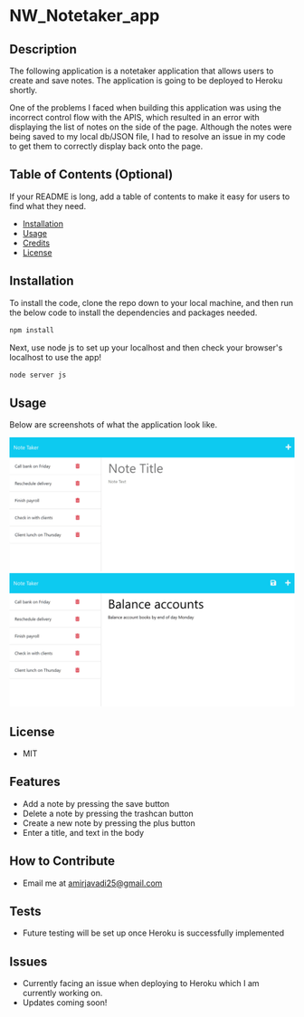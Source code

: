 # NW_Notetaker_app



## Description

The following application is a notetaker application that allows users to create and save notes. The application is going to be deployed to Heroku shortly. 

One of the problems I faced when building this application was using the incorrect control flow with the APIS, which resulted in an error with displaying the list of notes on the side of the page. Although the notes were being saved to my local db/JSON file, I had to resolve an issue in my code to get them to correctly display back onto the page.

<!-- Provide a short description explaining the what, why, and how of your project. Use the following questions as a guide:

- What was your motivation?
- Why did you build this project? (Note: the answer is not "Because it was a homework assignment.")
- What problem does it solve?
- What did you learn? -->

## Table of Contents (Optional)

If your README is long, add a table of contents to make it easy for users to find what they need.

- [Installation](#installation)
- [Usage](#usage)
- [Credits](#credits)
- [License](#license)

## Installation

To install the code, clone the repo down to your local machine, and then run the below code to install the dependencies and packages needed. 
```sh
npm install
```

Next, use node js to set up your localhost and then check your browser's localhost to use the app!

```sh
node server js
```

<!-- What are the steps required to install your project? Provide a step-by-step description of how to get the development environment running. -->

## Usage

Below are screenshots of what the application look like. 
<!-- 
Provide instructions and examples for use. Include screenshots as needed.

To add a screenshot, create an `assets/images` folder in your repository and upload your screenshot to it. Then, using the relative file path, add it to your README using the following syntax: -->

<!-- ![alt text](assets/images/screenshot.png) -->
![Picture of the app](Develop/public/assets/Images/11-express-homework-demo-01.png)
![2nd picture of the app](Develop/public/assets/Images/11-express-homework-demo-02.png)

<!-- ## Credits -->

<!-- List your collaborators, if any, with links to their GitHub profiles.

If you used any third-party assets that require attribution, list the creators with links to their primary web presence in this section.

If you followed tutorials, include links to those here as well. -->

## License
* MIT 
<!-- 
The last section of a high-quality README file is the license. This lets other developers know what they can and cannot do with your project. If you need help choosing a license, refer to [https://choosealicense.com/](https://choosealicense.com/). -->


<!-- 
🏆 The previous sections are the bare minimum, and your project will ultimately determine the content of this document. You might also want to consider adding the following sections. -->

<!-- ## Badges

![badmath](https://img.shields.io/github/languages/top/nielsenjared/badmath)

Badges aren't necessary, but they demonstrate street cred. Badges let other developers know that you know what you're doing. Check out the badges hosted by [shields.io](https://shields.io/). You may not understand what they all represent now, but you will in time. -->

## Features
* Add a note by pressing the save button
* Delete a note by pressing the trashcan button
* Create a new note by pressing the plus button
* Enter a title, and text in the body 
<!-- 
If your project has a lot of features, list them here. -->

## How to Contribute
* Email me at amirjavadi25@gmail.com
  

<!-- If you created an application or package and would like other developers to contribute to it, you can include guidelines for how to do so. The [Contributor Covenant](https://www.contributor-covenant.org/) is an industry standard, but you can always write your own if you'd prefer. -->

## Tests
* Future testing will be set up once Heroku is successfully implemented

## Issues
* Currently facing an issue when deploying to Heroku which I am currently working on. 
* Updates coming soon!
<!-- 
Go the extra mile and write tests for your application. Then provide examples on how to run them here. -->